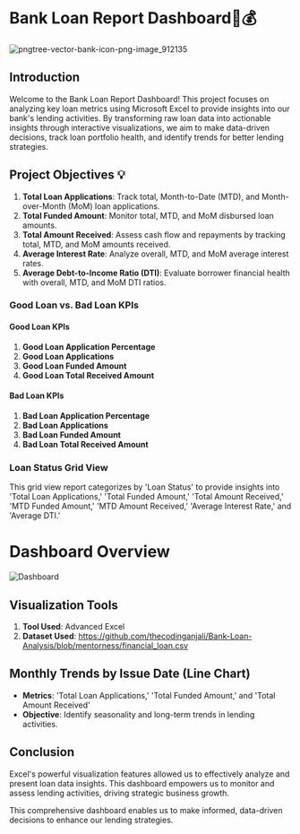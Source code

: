 # Bank Loan Report Dashboard💸💰

![pngtree-vector-bank-icon-png-image_912135](https://github.com/user-attachments/assets/26eb4e93-a868-48c7-bc1f-53de8fab352e)



## Introduction

Welcome to the Bank Loan Report Dashboard! This project focuses on analyzing key loan metrics using Microsoft Excel to provide insights into our bank's lending activities. By transforming raw loan data into actionable insights through interactive visualizations, we aim to make data-driven decisions, track loan portfolio health, and identify trends for better lending strategies.

## Project Objectives 💡

1. **Total Loan Applications**: Track total, Month-to-Date (MTD), and Month-over-Month (MoM) loan applications.
2. **Total Funded Amount**: Monitor total, MTD, and MoM disbursed loan amounts.
3. **Total Amount Received**: Assess cash flow and repayments by tracking total, MTD, and MoM amounts received.
4. **Average Interest Rate**: Analyze overall, MTD, and MoM average interest rates.
5. **Average Debt-to-Income Ratio (DTI)**: Evaluate borrower financial health with overall, MTD, and MoM DTI ratios.

### Good Loan vs. Bad Loan KPIs

#### Good Loan KPIs

1. **Good Loan Application Percentage**
2. **Good Loan Applications**
3. **Good Loan Funded Amount**
4. **Good Loan Total Received Amount**

#### Bad Loan KPIs

1. **Bad Loan Application Percentage**
2. **Bad Loan Applications**
3. **Bad Loan Funded Amount**
4. **Bad Loan Total Received Amount**

### Loan Status Grid View

This grid view report categorizes by 'Loan Status' to provide insights into 'Total Loan Applications,' 'Total Funded Amount,' 'Total Amount Received,' 'MTD Funded Amount,' 'MTD Amount Received,' 'Average Interest Rate,' and 'Average DTI.'

# Dashboard Overview

![Dashboard](https://github.com/user-attachments/assets/d80be529-acdf-4171-8ae8-08629af4afe0)

## Visualization Tools

1. **Tool Used**: Advanced Excel
2. **Dataset Used**: https://github.com/thecodinganjali/Bank-Loan-Analysis/blob/mentorness/financial_loan.csv

## Monthly Trends by Issue Date (Line Chart)

- **Metrics**: 'Total Loan Applications,' 'Total Funded Amount,' and 'Total Amount Received'
- **Objective**: Identify seasonality and long-term trends in lending activities.

## Conclusion

Excel's powerful visualization features allowed us to effectively analyze and present loan data insights. This dashboard empowers us to monitor and assess lending activities, driving strategic business growth.


This comprehensive dashboard enables us to make informed, data-driven decisions to enhance our lending strategies.
